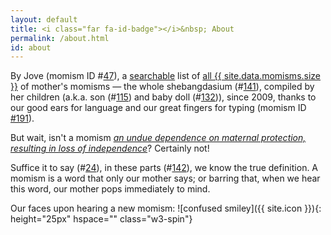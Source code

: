 ```yaml
---
layout: default
title: <i class="far fa-id-badge"></i>&nbsp; About
permalink: /about.html
id: about
---
```

By Jove (momism ID #[47](/list.html#momism_id47)),  a [searchable](search.html) list of [all {{ site.data.momisms.size }}](list.html) of mother's momisms — the whole shebangdasium (#[141](/list.html#momism_id141)), compiled by her children (a.k.a. son (#[115](/list.html#momism_id115)) and baby doll (#[132](/list.html#momism_id132))), since 2009, thanks to our good ears for language and our great fingers for typing (momism ID [#191](/list.html#momism_id191)).

But wait, isn't a momism [_an undue dependence on maternal protection, resulting in loss of independence_](https://www.dictionary.com/browse/momism)? Certainly not! 

Suffice it to say (#[24](/list.html#momism_id24)), in these parts (#[142](/list.html#momism_id142)), we know the true definition. A momism is a word that only our mother says; or barring that, when we hear this word, our mother pops immediately to mind.

Our faces upon hearing a new momism: ![confused smiley]({{ site.icon }}){: height="25px" hspace="" class="w3-spin"}
